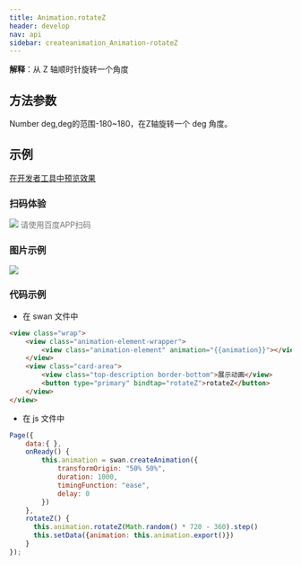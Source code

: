 ```yaml
---
title: Animation.rotateZ
header: develop
nav: api
sidebar: createanimation_Animation-rotateZ
---
```

 
 
**解释**：从 Z 轴顺时针旋转一个角度

 
## 方法参数 

Number deg,deg的范围-180~180，在Z轴旋转一个 deg 角度。
## 示例

<a href="swanide://fragment/bbb65118596a39f340f44947d884dbf01574214781024" title="在开发者工具中预览效果" target="_self">在开发者工具中预览效果</a>

### 扫码体验

<div class='scan-code-container'>
    <img src="https://b.bdstatic.com/miniapp/assets/images/doc_demo/rotateZ.png" class="demo-qrcode-image" />
    <font color=#777 12px>请使用百度APP扫码</font>
</div>

###  图片示例  
<div class="m-doc-custom-examples">
    <div class="m-doc-custom-examples-correct">
        <img src="https://b.bdstatic.com/miniapp/image/rotateZ.gif">
    </div>
    <div class="m-doc-custom-examples-correct">
        <img src=" ">
    </div>
    <div class="m-doc-custom-examples-correct">
        <img src=" ">
    </div>     
</div>

### 代码示例 



* 在 swan 文件中

```html
<view class="wrap">
    <view class="animation-element-wrapper">
        <view class="animation-element" animation="{{animation}}"></view>
    </view>
    <view class="card-area">
        <view class="top-description border-bottom">展示动画</view>
        <button type="primary" bindtap="rotateZ">rotateZ</button>
    </view>
</view>
```
* 在 js 文件中

```js
Page({
    data:{ },
    onReady() {
        this.animation = swan.createAnimation({
            transformOrigin: "50% 50%",
            duration: 1000,
            timingFunction: "ease",
            delay: 0
        })
    },
    rotateZ() {
      this.animation.rotateZ(Math.random() * 720 - 360).step()
      this.setData({animation: this.animation.export()})
    }
});
```


